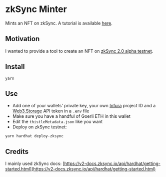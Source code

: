# zkSync Minter

Mints an NFT on zkSync. A tutorial is available [here](https://dev.to/julienbrg/mint-an-nft-on-zksync-20-4bi0).

## Motivation

I wanted to provide a tool to create an NFT on [zkSync 2.0 alpha testnet](https://v2-docs.zksync.io/dev/).

## Install

```
yarn
```

## Use

- Add one of your wallets' private key, your own [Infura](https://infura.io/) project ID and a [Web3.Storage](https://web3.storage/tokens/) API token in a `.env` file
- Make sure you have a handful of Goerli ETH in this wallet
- Edit the `thistleMetadata.json` like you want
- Deploy on zkSync testnet:

```
yarn hardhat deploy-zksync
```

## Credits

I mainly used zkSync docs: [https://v2-docs.zksync.io/api/hardhat/getting-started.html](https://v2-docs.zksync.io/api/hardhat/getting-started.html)
